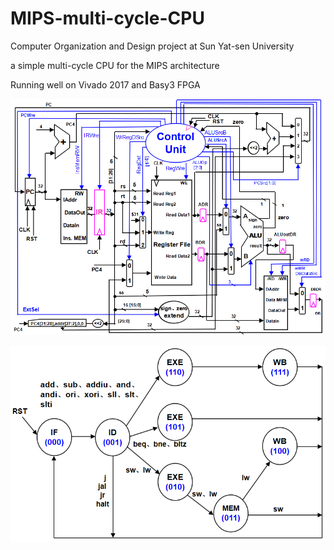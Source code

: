 # MIPS-multi-cycle-CPU
Computer Organization and Design project at Sun Yat-sen University

a simple multi-cycle CPU for the MIPS architecture

Running well on Vivado 2017 and Basy3 FPGA

![CPU](CPU.png)

![StateChange](StateChange.png)
